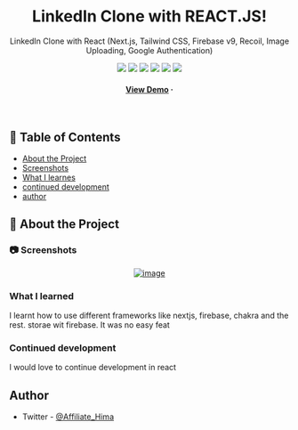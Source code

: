 <div align="center">

# LinkedIn Clone with REACT.JS!

  <p>
LinkedIn Clone with React (Next.js, Tailwind CSS, Firebase v9, Recoil, Image Uploading, Google Authentication)
  </p>


<!-- Badges -->

<a href="https://linked-in-clone-liard.vercel.app" target="_blank">![](https://img.shields.io/website-up-down-green-red/http/monip.org.svg)</a>
![](https://img.shields.io/badge/Maintained-Yes-indigo)
![](https://img.shields.io/github/forks/SashenJayathilaka/LinkedIn-Clone.svg)
![](https://img.shields.io/github/stars/SashenJayathilaka/LinkedIn-Clone.svg)
![](https://img.shields.io/github/issues/SashenJayathilaka/LinkedIn-Clone)
![](https://img.shields.io/github/last-commit/SashenJayathilaka/LinkedIn-Clone)


<h4>
    <a href="https://linked-in-clone-liard.vercel.app">View Demo</a>
  <span> · </span>
</h4>
</div>

<br />

<!-- Table of Contents -->
## :notebook_with_decorative_cover: Table of Contents

- [About the Project](#star2-about-the-project)
- [Screenshots](#camera-screenshots)
- [What I learnes](#what-i-learned)
- [continued development](#continued-development)
- [author](#author)


<!-- About the Project -->
## :star2: About the Project

<!-- Screenshots -->
### :camera: Screenshots

<div align="center">
<a href="https://linked-in-clone-liard.vercel.app"><img  src='https://user-images.githubusercontent.com/99184393/188789531-e987f621-42c0-4331-b59c-15567f672b8d.gif' alt='image'/></a>
</div>

### What I learned

I learnt how to use different frameworks like nextjs, firebase, chakra and the rest. storae wit firebase. It was no easy feat 


### Continued development

I would love to continue development in react 

## Author

- Twitter - [@Affiliate_Hima](https://www.twitter.com/Affiliate_Hima)